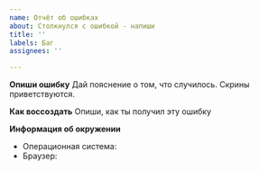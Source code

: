 ```yaml
---
name: Отчёт об ошибках
about: Столкнулся с ошибкой - напиши
title: ''
labels: Баг
assignees: ''

---
```


**Опиши ошибку**
Дай пояснение о том, что случилось. Скрины приветствуются.

**Как воссоздать**
Опиши, как ты получил эту ошибку

**Информация об окружении**
 - Операционная система: 
 - Браузер: 
